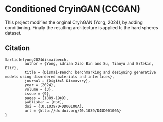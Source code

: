 # Conditioned CryinGAN (CCGAN)

This project modifies the original CryinGAN (Yong, 2024), by adding conditioning. Finally the resulting architecture is applied to the hard spheres dataset.

## Citation
```
@article{yong2024dismaibench,
         author = {Yong, Adrian Xiao Bin and Su, Tianyu and Ertekin, Elif},
         title = {Dismai-Bench: benchmarking and designing generative models using disordered materials and interfaces},
         journal = {Digital Discovery},
         year = {2024},
         volume = {3},
         issue = {9},
         pages = {1889-1909},
         publisher = {RSC},
         doi = {10.1039/D4DD00100A},
         url = {http://dx.doi.org/10.1039/D4DD00100A}
}
```